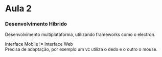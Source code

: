 # Aula 2

### Desenvolvimento Híbrido
Desenvolvimento multiplataforma, utilizando frameworks como o electron.

Interface Mobile != Interface Web<br>
Precisa de adaptação, por exemplo um vc utiliza o dedo e o outro o mouse. 